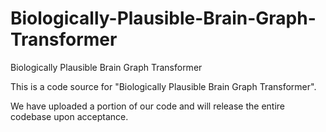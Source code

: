 # Biologically-Plausible-Brain-Graph-Transformer
Biologically Plausible Brain Graph Transformer

This is a code source for "Biologically Plausible Brain Graph Transformer".

We have uploaded a portion of our code and will release the entire codebase upon acceptance.
